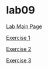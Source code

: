 # lab09

[Lab Main Page](https://people.eecs.ku.edu/~s096c429/lab09/lab09/)

[Exercise 1](https://people.eecs.ku.edu/~s096c429/lab09/lab09/Exercise_1/table.php)


[Exercise 2](https://people.eecs.ku.edu/~s096c429/lab09/lab09/Exercise_2/Quiz.html)

[Exercise 3](https://people.eecs.ku.edu/~s096c429/lab09/lab09/Exercise_3/index.html)